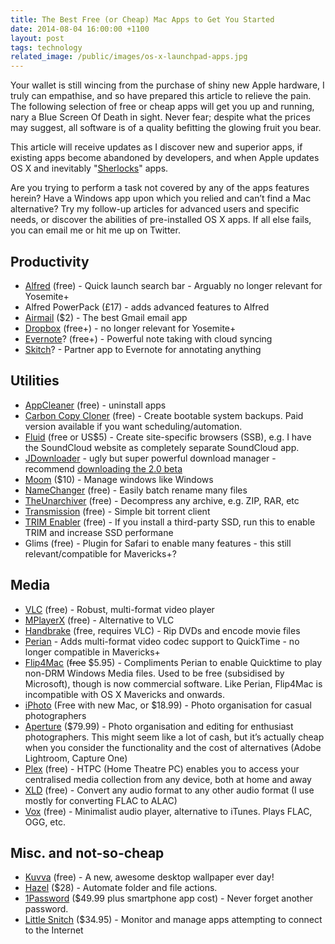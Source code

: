 ```yaml
---
title: The Best Free (or Cheap) Mac Apps to Get You Started
date: 2014-08-04 16:00:00 +1100
layout: post
tags: technology
related_image: /public/images/os-x-launchpad-apps.jpg
---
```


Your wallet is still wincing from the purchase of shiny new Apple hardware, I truly can empathise, and so have prepared this article to relieve the pain. The following selection of free or cheap apps will get you up and running, nary a Blue Screen Of Death in sight. Never fear; despite what the prices may suggest, all software is of a quality befitting the glowing fruit you bear.

<!--more-->

This article will receive updates as I discover new and superior apps, if existing apps become abandoned by developers, and when Apple updates OS X and inevitably "[Sherlocks](http://www.digitaltrends.com/computing/ios-8-and-os-x-yosemite-screwing-these-companies "Definition of being Sherlocked by Apple")" apps.

Are you trying to perform a task not covered by any of the apps features herein? Have a Windows app upon which you relied and can’t find a Mac alternative? Try my follow-up articles for advanced users and specific needs, or discover the abilities of pre-installed OS X apps. If all else fails, you can email me or hit me up on Twitter.

## Productivity

* [Alfred](http://www.alfredapp.com/ "Alfred") (free) - Quick launch search bar - Arguably no longer relevant for Yosemite+
* Alfred PowerPack (£17) - adds advanced features to Alfred
* [Airmail](http://airmailapp.com/ "Airmail") ($2) - The best Gmail email app
* [Dropbox](https://www.dropbox.com/ "Dropbox") (free+) - no longer relevant for Yosemite+
* [Evernote](https://evernote.com/ "Evernote")? (free+) - Powerful note taking with cloud syncing
* [Skitch](https://evernote.com/skitch/ "Skitch")? - Partner app to Evernote for annotating anything

## Utilities

* [AppCleaner](http://www.freemacsoft.net/appcleaner/ "AppCleaner") (free) - uninstall apps 
* [Carbon Copy Cloner](http://www.bombich.com/ "Carbon Copy Cloner") (free) - Create bootable system backups. Paid version available if you want scheduling/automation.
* [Fluid](http://fluidapp.com/ "Fluid") (free or US$5) - Create site-specific browsers (SSB), e.g. I have the SoundCloud website as completely separate SoundCloud app.
* [JDownloader](http://jdownloader.org/ "JDownloader") - ugly but super powerful download manager - recommend [downloading the 2.0 beta](http://jdownloader.org/download/offline "JDownloader 2.0 Beta")
* [Moom](http://manytricks.com/moom/ "Moom") ($10) - Manage windows like Windows
* [NameChanger](http://mrrsoftware.com/namechanger/ "NameChanger") (free) - Easily batch rename many files
* [TheUnarchiver](http://wakaba.c3.cx/s/apps/unarchiver "TheUnarchiver") (free) - Decompress any archive, e.g. ZIP, RAR, etc
* [Transmission](https://www.transmissionbt.com/ "Transmission BitTorrent") (free) - Simple bit torrent client
* [TRIM Enabler](http://www.cindori.org/software/trimenabler/ "TRIM Enabler") (free) - If you install a third-party SSD, run this to enable TRIM and increase SSD performane
* Glims (free) - Plugin for Safari to enable many features - this still relevant/compatible for Mavericks+?

## Media

* [VLC](http://www.videolan.org/vlc/index.html "VLC - Video Lan Client") (free) - Robust, multi-format video player
* [MPlayerX](http://mplayerx.org/ "MPlayerX") (free) - Alternative to VLC
* [Handbrake](http://handbrake.fr/ "Handbrake") (free, requires VLC) - Rip DVDs and encode movie files
* [Perian](http://perian.org/ "Perian") - Adds multi-format video codec support to QuickTime - no longer compatible in Mavericks+ 
* [Flip4Mac](http://www.telestream.net/flip4mac/wmv.htm "Flip4Mac") (<del>free</del> $5.95) - Compliments Perian to enable Quicktime to play non-DRM Windows Media files. Used to be free (subsidised by Microsoft), though is now commercial software. Like Perian, Flip4Mac is incompatible with OS X Mavericks and onwards.
* [iPhoto](https://www.apple.com/au/mac/iphoto/ "iPhoto") (Free with new Mac, or $18.99) - Photo organisation for casual photographers
* [Aperture](https://www.apple.com/au/aperture/ "Aperture") ($79.99) - Photo organisation and editing for enthusiast photographers.  This might seem like a lot of cash, but it’s actually cheap when you consider the functionality and the cost of alternatives (Adobe Lightroom, Capture One)
* [Plex](https://plex.tv/ "Plex") (free) - HTPC (Home Theatre PC) enables you to access your centralised media collection from any device, both at home and away
* [XLD](http://tmkk.undo.jp/xld/index_e.html "XLD Lossless Decoder") (free) - Convert any audio format to any other audio format (I use mostly for converting FLAC to ALAC)
* [Vox](http://coppertino.com/ "Vox") (free) - Minimalist audio player, alternative to iTunes. Plays FLAC, OGG, etc.

## Misc. and not-so-cheap

* [Kuvva](https://www.kuvva.com/apps "Kuvva") (free) - A new, awesome desktop wallpaper ever day!
* [Hazel](http://www.noodlesoft.com/hazel.php "Hazel") ($28) - Automate folder and file actions.
* [1Password](https://agilebits.com/onepassword "1Password") ($49.99 plus smartphone app cost) - Never forget another password.
* [Little Snitch](http://www.obdev.at/products/littlesnitch/index.html "Little Snitch") ($34.95) - Monitor and manage apps attempting to connect to the Internet




